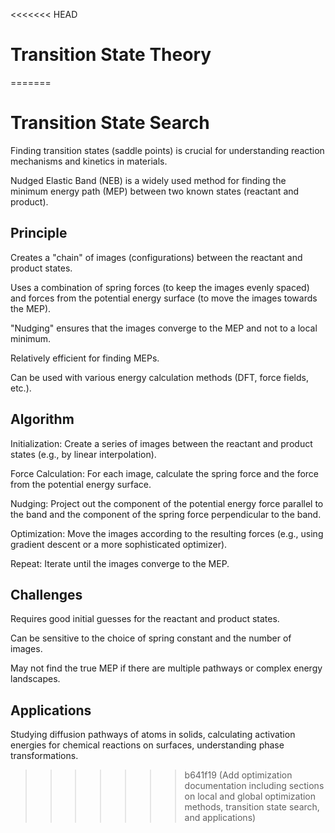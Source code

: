 <<<<<<< HEAD
# Transition State Theory
=======
# Transition State Search
Finding transition states (saddle points) is crucial for understanding reaction mechanisms and kinetics in materials.

Nudged Elastic Band (NEB) is a widely used method for finding the minimum energy path (MEP) between two known states (reactant and product).

## Principle
Creates a "chain" of images (configurations) between the reactant and product states.

Uses a combination of spring forces (to keep the images evenly spaced) and forces from the potential energy surface (to move the images towards the MEP).

"Nudging" ensures that the images converge to the MEP and not to a local minimum.

Relatively efficient for finding MEPs.

Can be used with various energy calculation methods (DFT, force fields, etc.).

## Algorithm
Initialization: Create a series of images between the reactant and product states (e.g., by linear interpolation).

Force Calculation: For each image, calculate the spring force and the force from the potential energy surface.

Nudging: Project out the component of the potential energy force parallel to the band and the component of the spring force perpendicular to the band.

Optimization: Move the images according to the resulting forces (e.g., using gradient descent or a more sophisticated optimizer).

Repeat: Iterate until the images converge to the MEP.

## Challenges
Requires good initial guesses for the reactant and product states.

Can be sensitive to the choice of spring constant and the number of images.

May not find the true MEP if there are multiple pathways or complex energy landscapes.

## Applications
Studying diffusion pathways of atoms in solids, calculating activation energies for chemical reactions on surfaces, understanding phase transformations.
>>>>>>> b641f19 (Add optimization documentation including sections on local and global optimization methods, transition state search, and applications)

